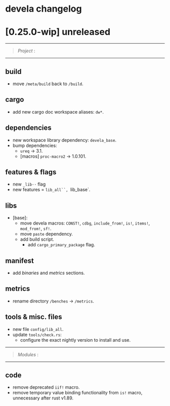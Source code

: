 # devela changelog

[0.25.0-wip] unreleased
=======================

-----------
> *Project* :
-----------

## build
- move `/meta/build` back to `/build`.

## cargo
- add new cargo doc workspace aliases: `dw*`.

## dependencies
- new workspace library dependency: `devela_base`.
- bump dependencies:
  - `ureq` → 3.1.
  - [macros] `proc-macro2` → 1.0.101.

## features & flags
- new `_lib··` flag
- new features = `lib_all``, `lib_base`.

## libs
- [base]:
  - move devela macros: `CONST!`, `cdbg`, `include_from!`, `is!`, `items!`, `mod_from!`, `sf!`.
  - move `paste` dependency.
  - add build script.
    - add `cargo_primary_package` flag.

## manifest
- add *binaries* and *metrics* sections.

## metrics
- rename directory `/benches` → `/metrics`.

## tools & misc. files
- new file `config/lib_all`.
- update `tools/check.rs`:
  - configure the exact nightly version to install and use.


-----------
> *Modules* :
-----------

## code
- remove deprecated `iif!` macro.
- remove temporary value binding functionality from `is!` macro, unnecessary after rust v1.89.


[0.25.0]: https://github.com/andamira/devela/releases/tag/v0.25.0
